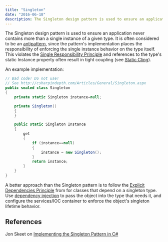 ```yaml
---
title: "Singleton"
date: "2016-06-18"
description: The Singleton design pattern is used to ensure an application never contains more than a single instance of a given type.
---
```


The Singleton design pattern is used to ensure an application never contains more than a single instance of a given type. It is often considered to be an [antipattern](/antipatterns), since the pattern's implementation places the responsibility of enforcing the single instance behavior on the type itself. This violates the [Single Responsibility Principle](/single-responsibility-principle) and references to the type's static Instance property often result in tight coupling (see [Static Cling](/static-cling)).

An example implementation:

```csharp
// Bad code! Do not use!
// See http://csharpindepth.com/Articles/General/Singleton.aspx
public sealed class Singleton
{
    private static Singleton instance=null;

    private Singleton()
    {
    }

    public static Singleton Instance
    {
        get
        {
            if (instance==null)
            {
                instance = new Singleton();
            }
            return instance;
        }
    }
}
```

A better approach than the Singleton pattern is to follow the [Explicit Dependencies Principle](/explicit-dependencies-principle) from for classes that depend on a singleton type. Use [dependency injection](/dependency-injection) to pass the object into the type that needs it, and configure the services/IOC container to enforce the object's singleton lifetime behavior.

## References

Jon Skeet on [Implementing the Singleton Pattern in C#](http://csharpindepth.com/Articles/General/Singleton.aspx)
